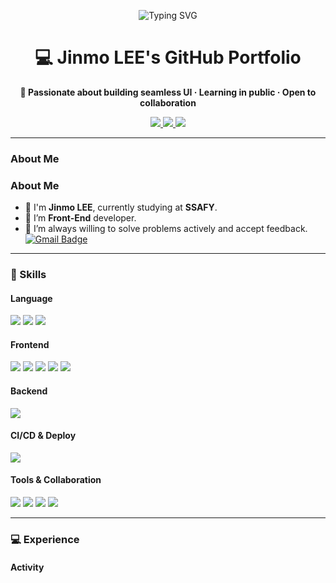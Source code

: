 <!-- Title Banner -->
<p align="center">
  <img src="images/ㅇㄴㅇㄴㅇ.jpg" alt="Typing SVG" />
</p>

<h1 align="center">💻 Jinmo LEE's GitHub Portfolio</h1>

<p align="center">
  <strong>🚀 Passionate about building seamless UI · Learning in public · Open to collaboration</strong>
</p>

<p align="center">
  <a href="mailto:lsoul1028@gmail.com">
    <img src="https://img.shields.io/badge/Gmail-EA4335?style=for-the-badge&logo=Gmail&logoColor=white"/>
  </a>
  <a href="https://github.com/lsoul1028">
    <img src="https://img.shields.io/badge/GitHub-181717?style=for-the-badge&logo=github&logoColor=white"/>
  </a>
  <a href="https://www.notion.so/">
    <img src="https://img.shields.io/badge/Notion-000000?style=for-the-badge&logo=notion&logoColor=white"/>
  </a>
</p>

---

### About Me


### About Me

- 👋 I'm **Jinmo LEE**, currently studying at **SSAFY**.  
- 💬 I’m **Front-End** developer.  
- 🚀 I’m always willing to solve problems actively and accept feedback.  
[![Gmail Badge](https://img.shields.io/badge/Gmail-EA4335?style=flat&logo=Gmail&logoColor=white)](mailto:lsoul1028@gmail.com)

---

### 🔧 Skills

#### Language  
<div>
  <img src="https://img.shields.io/badge/Python-3776AB?style=flat-square&logo=Python&logoColor=white"/>
  <img src="https://img.shields.io/badge/JavaScript-F7DF1E?style=flat-square&logo=JavaScript&logoColor=black"/>
  <img src="https://img.shields.io/badge/TypeScript-3178C6?style=flat-square&logo=TypeScript&logoColor=white"/>
</div>

#### Frontend  
<div>
  <img src="https://img.shields.io/badge/HTML5-E34F26?style=flat-square&logo=HTML5&logoColor=white"/>
  <img src="https://img.shields.io/badge/CSS3-1572B6?style=flat-square&logo=CSS3&logoColor=white"/>
  <img src="https://img.shields.io/badge/React-61DAFB?style=flat-square&logo=React&logoColor=white"/>
  <img src="https://img.shields.io/badge/Vue.js-4FC08D?style=flat-square&logo=Vue.js&logoColor=white"/>
  <img src="https://img.shields.io/badge/Vite-646CFF?style=flat-square&logo=Vite&logoColor=white"/>
</div>

#### Backend  
<div>
  <img src="https://img.shields.io/badge/Django-092E20?style=flat-square&logo=Django&logoColor=white"/>
</div>

#### CI/CD & Deploy  
<div>
  <img src="https://img.shields.io/badge/Vercel-000000?style=flat-square&logo=vercel&logoColor=white"/>
</div>

#### Tools & Collaboration  
<div>
  <img src="https://img.shields.io/badge/Git-F05032?style=flat-square&logo=git&logoColor=white"/>
  <img src="https://img.shields.io/badge/GitHub-181717?style=flat-square&logo=github&logoColor=white"/>
  <img src="https://img.shields.io/badge/Figma-F24E1E?style=flat-square&logo=figma&logoColor=white"/>
  <img src="https://img.shields.io/badge/Notion-000000?style=flat-square&logo=notion&logoColor=white"/>
</div>

---

### 💻 Experience

#### Activity
<!-- 여기에 활동이나 프로젝트 경험 작성 -->
